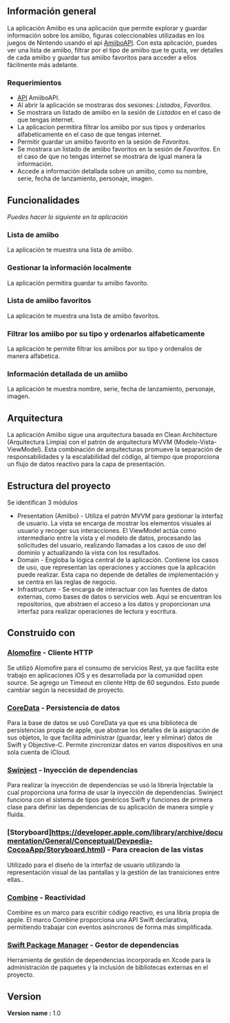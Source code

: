 
## Información general

La aplicación Amiibo es una aplicación que permite explorar y guardar información sobre los amiibo, figuras coleccionables utilizadas en los juegos de Nintendo usando el api [AmiiboAPI](https://amiiboapi.com/docs/).
Con esta aplicación, puedes ver una lista de amiibo, filtrar por el tipo de amiibo que te gusta, ver detalles de cada amiibo y guardar tus amiibo favoritos para acceder a ellos fácilmente más adelante.


### Requerimientos

* [API](https://amiiboapi.com/docs/) AmiiboAPI.
* Al abrir la aplicación se mostraras dos sesiones: _Listados_, _Favoritos_.
* Se mostrara un listado de amiibo en la sesión de _Listados_ en el caso de que tengas internet.
* La aplicacion permitira filtrar los amiibo por sus tipos y ordenarlos alfabeticamente en el caso de que tengas internet.
* Permitir guardar un amiibo favorito en la sesión de _Favoritos_.
* Se mostrara un listado de amiibo favoritos en la sesión de _Favoritos_. En el caso de que no tengas internet se mostrara de igual manera la información.
* Accede a información detallada sobre un amiibo, como su nombre, serie, fecha de lanzamiento, personaje, imagen.

## Funcionalidades
_Puedes hacer lo siguiente en la aplicación_

### Lista de amiibo
La aplicación te muestra una lista de amiibo.

### Gestionar la información localmente
La aplicación permitira guardar tu amiibo favorito.

### Lista de amiibo favoritos
La aplicación te muestra una lista de amiibo favoritos.

### Filtrar los amiibo por su tipo y ordenarlos alfabeticamente
La aplicación te permite filtrar los amiibos por su tipo y ordenalos de manera alfabetica.

### Información detallada de un amiibo
La aplicación te muestra nombre, serie, fecha de lanzamiento, personaje, imagen.

## Arquitectura
La aplicación Amiibo sigue una arquitectura basada en Clean Architecture (Arquitectura Limpia) con el patrón de arquitectura MVVM (Modelo-Vista-ViewModel). Esta combinación de arquitecturas promueve la separación de responsabilidades y la escalabilidad del código, al tiempo que proporciona un flujo de datos reactivo para la capa de presentación.


## Estructura del proyecto
Se identifican 3 módulos
* Presentation (Amiibo) - Utiliza el patrón MVVM para gestionar la interfaz de usuario. La vista se encarga de mostrar los elementos visuales al usuario y recoger sus interacciones. El ViewModel actúa como intermediario entre la vista y el modelo de datos, procesando las solicitudes del usuario, realizando llamadas a los casos de uso del dominio y actualizando la vista con los resultados.
* Domain - Engloba la lógica central de la aplicación. Contiene los casos de uso, que representan las operaciones y acciones que la aplicación puede realizar. Esta capa no depende de detalles de implementación y se centra en las reglas de negocio.
* Infrastructure - Se encarga de interactuar con las fuentes de datos externas, como bases de datos o servicios web. Aquí se encuentran los repositorios, que abstraen el acceso a los datos y proporcionan una interfaz para realizar operaciones de lectura y escritura.


## Construido con
### [Alomofire](https://github.com/Alamofire/Alamofire) - Cliente HTTP
Se utilizó Alomofire para el consumo de servicios Rest, ya que facilita este trabajo en aplicaciones iOS y es desarrollada por la comunidad open source.
Se agrego un Timeout en cliente Http de 60 segundos. Esto puede cambiar según la necesidad de proyecto.
### [CoreData](https://developer.apple.com/documentation/coredata) - Persistencia de datos
Para la base de datos se usó CoreData ya que es una biblioteca de persistencias propia de apple, que abstrae los detalles de la asignación de sus objetos, lo que facilita administrar (guardar, leer y eliminar) datos de Swift y Objective-C. Permite zincronizar datos en varios dispositivos en una sola cuenta de iCloud.
### [Swinject](https://github.com/Swinject/Swinject) - Inyección de dependencias
Para realizar la inyección de dependencias se usó la librería Injectable la cual proporciona una forma de usar la inyección de dependencias.
Swinject funciona con el sistema de tipos genéricos Swift y funciones de primera clase para definir las dependencias de su aplicación de manera simple y fluida.
### [Storyboard]https://developer.apple.com/library/archive/documentation/General/Conceptual/Devpedia-CocoaApp/Storyboard.html) - Para creacion de las vistas
Utilizado para el diseño de la interfaz de usuario utilizando la representación visual de las pantallas y la gestión de las transiciones entre ellas..
### [Combine](https://developer.apple.com/documentation/combine) - Reactividad
Combine es un marco para escribir código reactivo, es una libria propia de apple. El marco Combine proporciona una API Swift declarativa, permitiendo trabajar con eventos asíncronos de forma más simplificada.
### [Swift Package Manager](https://developer.apple.com/documentation/xcode/swift-packages) - Gestor de dependencias
Herramienta de gestión de dependencias incorporada en Xcode para la administración de paquetes y la inclusión de bibliotecas externas en el proyecto.


## Version

**Version name :** 1.0
